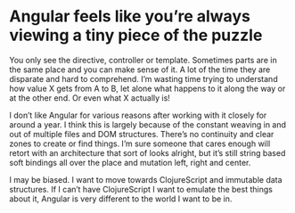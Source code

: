 # Angular feels like you’re always viewing a tiny piece of the puzzle

You only see the directive, controller or template. Sometimes parts are in the same place and you can make sense of it. A lot of the time they are disparate and hard to comprehend. I’m wasting time trying to understand how value X gets from A to B, let alone what happens to it along the way or at the other end. Or even what X actually is!

I don’t like Angular for various reasons after working with it closely for around a year. I think this is largely because of the constant weaving in and out of multiple files and DOM structures. There’s no continuity and clear zones to create or find things. I’m sure someone that cares enough will retort with an architecture that sort of looks alright, but it’s still string based soft bindings all over the place and mutation left, right and center.

I may be biased. I want to move towards ClojureScript and immutable data structures. If I can’t have ClojureScript I want to emulate the best things about it, Angular is very different to the world I want to be in.
